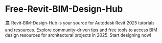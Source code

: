 # Free-Revit-BIM-Design-Hub
🏛️ Revit-BIM-Design-Hub is your source for Autodesk Revit 2025 tutorials and resources. Explore community-driven tips and free tools to access BIM design resources for architectural projects in 2025. Start designing now!
